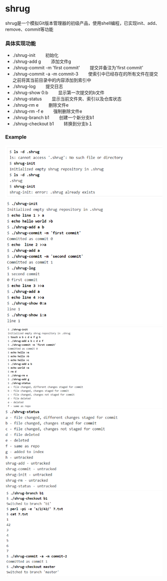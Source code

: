 # shrug
shrug是一个模拟Git版本管理器的初级产品，使用shell编程，已实现init、add、remove、commit等功能
### 具体实现功能
+ ./shrug-init                                                                        　　初始化
+ ./shrug-add g                                                                       　　添加文件g
+ ./shrug-commit -m 'first commit'                                                    　　提交并备注为'first commit'
+ ./shrug-commit -a -m commit-3                                                       　　使索引中已经存在的所有文件在提交之前将其当前目录中的内容添加到索引中
+ ./shrug-log                                                                         　　提交日志
+ ./shrug-show 0:b                                                                    　　显示第一次提交的b文件
+ ./shrug-status                                                                      　　显示当前文件夹、索引以及仓库状态
+ ./shrug-rm e                                                                        　　删除文件e
+ ./shrug-rm -f e                                                                     　　强制删除文件e
+ ./shrug-branch b1                                                                   　　创建一个新分支b1
+ ./shrug-checkout b1                                                                 　　转换到分支b１

### Example
![](https://github.com/EOS1O/shrug/blob/master/imag/1.png)
![](https://github.com/EOS1O/shrug/blob/master/imag/2.png)
![](https://github.com/EOS1O/shrug/blob/master/imag/3.png)
![](https://github.com/EOS1O/shrug/blob/master/imag/4.png)
![](https://github.com/EOS1O/shrug/blob/master/imag/5.png)

